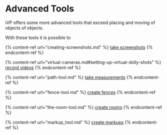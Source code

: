 # Advanced Tools

iVP offers some more advanced tools that exceed placing and moving of objects of objects. 

With these tools it is possible to 

{% content-ref url="creating-screenshots.md" %}
[take screenshots](creating-screenshots.md)
{% endcontent-ref %}

{% content-ref url="virtual-cameras.md#setting-up-virtual-dolly-shots" %}
[record videos](virtual-cameras.md#setting-up-virtual-dolly-shots)
{% endcontent-ref %}

{% content-ref url="path-tool.md" %}
[take measurements](path-tool.md)
{% endcontent-ref %}

{% content-ref url="fence-tool.md" %}
[create fences](fence-tool.md)
{% endcontent-ref %}

{% content-ref url="the-room-tool.md" %}
[create rooms](the-room-tool.md)
{% endcontent-ref %}

{% content-ref url="markup_tool.md" %}
[create markups](markup_tool.md)
{% endcontent-ref %}


